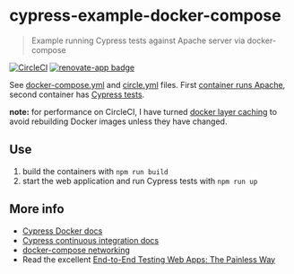 # cypress-example-docker-compose

> Example running Cypress tests against Apache server via docker-compose

[![CircleCI](https://circleci.com/gh/cypress-io/cypress-example-docker-compose.svg?style=svg)](https://circleci.com/gh/cypress-io/cypress-example-docker-compose) [![renovate-app badge][renovate-badge]][renovate-app]

See [docker-compose.yml](docker-compose-integration-tests.yml) and [circle.yml](circle.yml) files.
First [container runs Apache](webapp/Dockerfile), second container has [Cypress tests](e2e/Dockerfile).

**note:** for performance on CircleCI, I have turned [docker layer caching](https://circleci.com/docs/2.0/docker-layer-caching/) to avoid rebuilding Docker images unless they have changed.

## Use

1. build the containers with `npm run build`
2. start the web application and run Cypress tests with `npm run up`

## More info

- [Cypress Docker docs](https://on.cypress.io/docker)
- [Cypress continuous integration docs](https://on.cypress.io/ci)
- [docker-compose networking](https://docs.docker.com/compose/networking/)
- Read the excellent [End-to-End Testing Web Apps: The Painless Way](https://mtlynch.io/painless-web-app-testing/)

[renovate-badge]: https://img.shields.io/badge/renovate-app-blue.svg
[renovate-app]: https://renovateapp.com/
